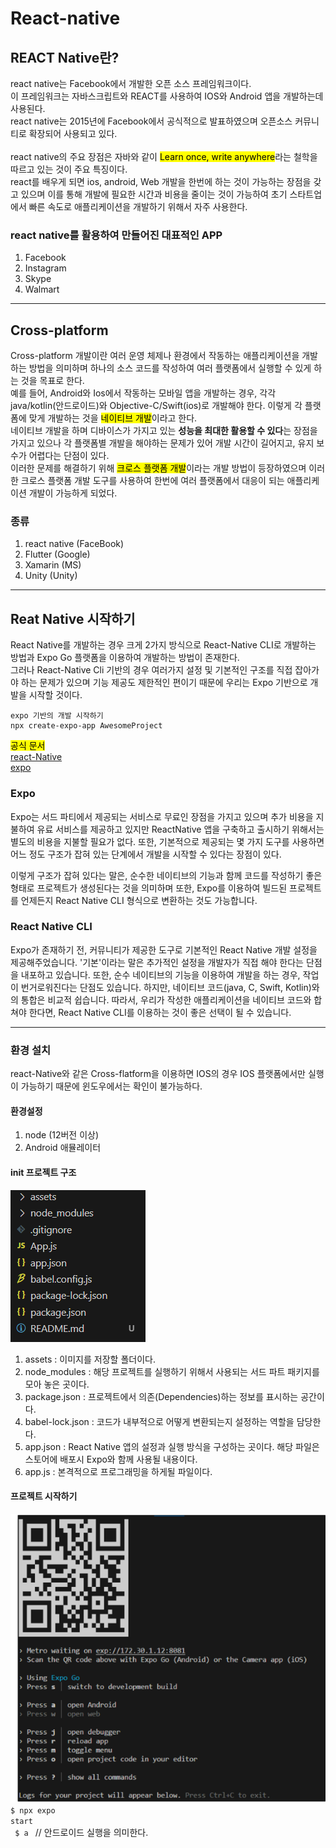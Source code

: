 # React-native

## REACT Native란?
<p>
    react native는 Facebook에서 개발한 오픈 소스 프레임워크이다. <br>
    이 프레임워크는 자바스크립트와 REACT를 사용하여 IOS와 Android 앱을 개발하는데 사용된다. <br/>
    react native는 2015년에 Facebook에서 공식적으로 발표하였으며 오픈소스 커뮤니티로 확장되어 사용되고 있다. <br> <br>
    react native의 주요 장점은 자바와 같이 <mark>Learn once, write anywhere</mark>라는 철학을 따르고 있는 것이 주요 특징이다.
    <br>
    react를 배우게 되면 ios, android, Web 개발을 한번에 하는 것이 가능하는 장점을 갖고 있으며 이를 통해 개발에 필요한 시간과 비용을 줄이는 것이 가능하여 초기 스타트업에서 빠른 속도로 애플리케이션을 개발하기 위해서 자주 사용한다.
    <br>
    <h3>react native를 활용하여 만들어진 대표적인 APP</h3>
    <ol>
        <li>Facebook</li>
        <li>Instagram</li>
        <li>Skype</li>
        <li>Walmart</li>
    </ol>    
</p>

<hr>

## Cross-platform 
<p>
    Cross-platform 개발이란 여러 운영 체제나 환경에서 작동하는 애플리케이션을 개발하는 방법을 의미하며 하나의 소스 코드를 작성하여 여러 플랫폼에서 실행할 수 있게 하는 것을 목표로 한다.
    <br>
    예를 들어, Android와 Ios에서 작동하는 모바일 앱을 개발하는 경우, 각각 java/kotlin(안드로이드)와 Objective-C/Swift(ios)로 개발해야 한다. 이렇게 각 플랫폼에 맞게 개발하는 것을 <mark>네이티브 개발</mark>이라고 한다. <br>
    네이티브 개발을 하며 디바이스가 가지고 있는 <strong> 성능을 최대한 활용할 수 있다</strong>는 장점을 가지고 있으나 각 플랫폼별 개발을 해야하는 문제가 있어 개발 시간이 길어지고, 유지 보수가 어렵다는 단점이 있다. <br>
    이러한 문제를 해결하기 위해 <mark>크로스 플랫폼 개발</mark>이라는 개발 방법이 등장하였으며 이러한 크로스 플랫폼 개발 도구를 사용하여 한번에 여러 플랫폼에서 대응이 되는 애플리케이션 개발이 가능하게 되었다. 
    <br>
    <h3>종류</h3>
    <ol>
        <li>react native (FaceBook)</li>
        <li>Flutter (Google)</li>
        <li>Xamarin (MS)</li>
        <li>Unity (Unity)</li>
    </ol>
</p>

<hr>

## Reat Native 시작하기
<p>
    React Native를 개발하는 경우 크게 2가지 방식으로
    React-Native CLI로 개발하는 방법과 Expo Go 플랫폼을 이용하여 개발하는 방법이 존재한다.<br> 
    그러나 React-Native Cli 기반의 경우 여러가지 설정 및 기본적인 구조를 직접 잡아가야 하는 문제가 있으며 기능 제공도 제한적인 편이기 때문에 우리는 Expo 기반으로 개발을 시작할 것이다. 

    expo 기반의 개발 시작하기
    npx create-expo-app AwesomeProject
</p>

<mark> 공식 문서</mark> <br>
[react-Native](https://reactnative.dev/) <br>
[expo](https://expo.dev/)

### Expo
Expo는 서드 파티에서 제공되는 서비스로 무료인 장점을 가지고 있으며 추가 비용을 지불하여 유료 서비스를 제공하고 있지만  ReactNative 앱을 구축하고 출시하기 위해서는 별도의 비용을 지불할 필요가 없다. 또한, 기본적으로 제공되는 몇 가지 도구를 사용하면 어느 정도 구조가 잡혀 있는 단계에서 개발을 시작할 수 있다는 장점이 있다.

이렇게 구조가 잡혀 있다는 말은, 순수한 네이티브의 기능과 함께 코드를 작성하기 좋은 형태로 프로젝트가 생성된다는 것을 의미하며 또한, Expo를 이용하여 빌드된 프로젝트를 언제든지 React Native CLI 형식으로 변환하는 것도 가능합니다.

### React Native CLI 
Expo가 존재하기 전, 커뮤니티가 제공한 도구로 기본적인 React Native 개발 설정을 제공해주었습니다. '기본'이라는 말은 추가적인 설정을 개발자가 직접 해야 한다는 단점을 내포하고 있습니다. 또한, 순수 네이티브의 기능을 이용하여 개발을 하는 경우, 작업이 번거로워진다는 단점도 있습니다. 하지만, 네이티브 코드(java, C, Swift, Kotlin)와의 통합은 비교적 쉽습니다. 따라서, 우리가 작성한 애플리케이션을 네이티브 코드와 합쳐야 한다면, React Native CLI를 이용하는 것이 좋은 선택이 될 수 있습니다.

<hr>

### 환경 설치
<p>
    react-Native와 같은 Cross-flatform을 이용하면
    IOS의 경우 IOS 플랫폼에서만 실행이 가능하기 때문에 윈도우에서는 확인이 불가능하다.
</p>

#### 환경설정

1. node (12버전 이상)
2. Android 애뮬레이터

#### init 프로젝트 구조
![Alt text](image.png)

1. assets : 이미지를 저장할 폴더이다.
2. node_modules : 해당 프로젝트를 실행하기 위해서 사용되는 서드 파트 패키지를 모아 놓은 곳이다.
3. package.json : 프로젝트에서 의존(Dependencies)하는 정보를 표시하는 공간이다.
4. babel-lock.json : 코드가 내부적으로 어떻게 변환되는지 설정하는 역할을 담당한다.
5. app.json : React Native 앱의 설정과 실행 방식을 구성하는 곳이다. 해당 파일은 스토어에 배포시 Expo와 함께 사용될 내용이다.
6. app.js : 본격적으로 프로그래밍을 하게될 파일이다.

#### 프로젝트 시작하기 
![Alt text](image-1.png)
<code>$ npx expo start</code> <br>
<code> $ a  </code> // 안드로이드 실행을 의미한다.